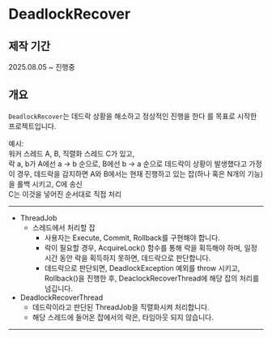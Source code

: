 # DeadlockRecover

## 제작 기간
2025.08.05 ~ 진행중

## 개요

`DeadlockRecover`는 데드락 상황을 해소하고 정상적인 진행을 한다 를 목표로 시작한 프로젝트입니다.

예시:  
워커 스레드 A, B, 직렬화 스레드 C가 있고,  
락 a, b가 A에선 a -> b 순으로, B에선 b -> a 순으로 데드락이 상황이 발생했다고 가정  
이 경우, 데드락을 감지하면 A와 B에서는 현재 진행하고 있는 잡(하나 혹은 N개의 기능)을 롤백 시키고, C에 송신  
C는 이것을 넣어진 순서대로 직접 처리  

---

* ThreadJob
  * 스레드에서 처리할 잡
    * 사용자는 Execute, Commit, Rollback를 구현해야 합니다.
    * 락이 필요할 경우, AcquireLock() 함수를 통해 락을 획득해야 하며, 일정 시간 동안 락을 획득하지 못하면, 데드락으로 판단합니다.
    * 데드락으로 판단되면, DeadlockException 예외를 throw 시키고, Rollback()을 진행한 후, DeaclockRecoverThread에 해당 잡의 처리를 넘깁니다.
* DeadlockRecoverThread
  * 데드락이라고 판단된 ThreadJob을 직렬화시켜 처리합니다.
  * 해당 스레드에 들어온 잡에서의 락은, 타임아웃 되지 않습니다.

---
